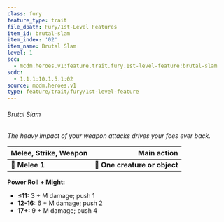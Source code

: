 ```yaml
---
class: fury
feature_type: trait
file_dpath: Fury/1st-Level Features
item_id: brutal-slam
item_index: '02'
item_name: Brutal Slam
level: 1
scc:
  - mcdm.heroes.v1:feature.trait.fury.1st-level-feature:brutal-slam
scdc:
  - 1.1.1:10.1.5.1:02
source: mcdm.heroes.v1
type: feature/trait/fury/1st-level-feature
---
```


###### Brutal Slam

*The heavy impact of your weapon attacks drives your foes ever back.*

| **Melee, Strike, Weapon** |               **Main action** |
| ------------------------- | ----------------------------: |
| **📏 Melee 1**            | **🎯 One creature or object** |

**Power Roll + Might:**

- **≤11:** 3 + M damage; push 1
- **12-16:** 6 + M damage; push 2
- **17+:** 9 + M damage; push 4
